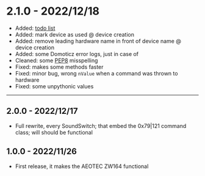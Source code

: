 # 2.1.0 - 2022/12/18

- Added: [todo list](/docs/todo.md)
- Added: mark device as used @ device creation
- Added: remove leading hardware name in front of device name @ device creation
- Added: some Domoticz error logs, just in case of
- Cleaned: some [PEP8][def_PEP8] misspelling
- Fixed: makes some methods faster
- Fixed: minor bug, wrong `nValue` when a command was thrown to hardware
- Fixed: some unpythonic values

---

## 2.0.0 - 2022/12/17

- Full rewrite, every SoundSwitch; that embed the 0x79|121 command class; will should be functional

## 1.0.0 - 2022/11/26

- First release, it makes the AEOTEC ZW164 functional

[def_PEP8]: https://peps.python.org/pep-0008/

